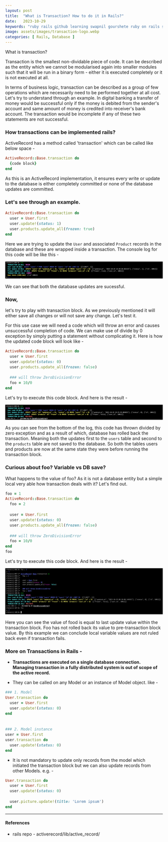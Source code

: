 ```yaml
---
layout: post
title:  "What is Transaction? How to do it in Rails?"
date:   2023-10-29
keywords: "ruby rails github learning swapnil gourshete ruby on rails self keyword"
image: assets/images/transaction-logo.webp
categories: [ Rails, Database ]
---
```


What is transaction?

Transaction is the smallest non-dividable piece of code. It can be described as the entity which we cannot be modularised again into smaller modules such that it will be run in a binary form - either it is executed completely or it is not executed at all.

In terms of business logic, transaction can be described as a group of few operations which are necessarily need to be performed together at all cost. Let's try to understand through an example. In digital banking a transfer of money would be successful only if the money is debited from the sender's account and same amount of money is credited into receiver's bank account. The transaction would be incomplete if any of these two statements are not successful.


<h3>How transactions can be implemented rails?</h3>

ActiveRecord has a method called 'transaction' which can be called like below space - 
```ruby
ActiveRecord::Base.transaction do 
  {code block}
end
``` 
As this is an ActiveRecord implementation, it ensures every write or update to the database is either completely committed or none of the database updates are committed.


<h3>Let's see through an example.</h3>


```ruby
ActiveRecord::Base.transaction do 
  user = User.first
  user.update!(status: 1)
  user.products.update_all(frozen: true) 
end
```

Here we are trying to update the `User` and associated `Product` records in the database and these are wrapped inside a transaction. The console log for this code will be like this -

![transaction1-log](../assets/images/transaction-1.png)

We can see that both the database updates are sucessful.


<h3>Now,</h3> let's try to play with transaction block. As we previously mentioned it will either save all changes or will not save any change. Let's test it.

For this use case we will need a code which will throw an error and causes unsuccessful completion of code. We can make use of divide by 0 exception by simply putting a statement without complicating it. Here is how the updated code block will look like -


```ruby
ActiveRecord::Base.transaction do 
  user = User.first
  user.update!(status: 0)
  user.products.update_all(frozen: false)

  ### will throw ZeroDivisionError
  foo = 10/0
end
```
Let's try to execute this code block. And here is the result -

![transaction2-rollback-log](../assets/images/transaction-2.png)

As you can see from the bottom of the log, this code has thrown divided by zero exception and as a result of which, database has rolled back the transaction. Meaning both the updates first to the `users` table and second to the `products` table are not saved to the database. So both the tables users and products are now at the same state they were before running the transaction block.


<h3>Curious about foo? Variable vs DB save?</h3>

What happens to the value of foo? As it is not a database entity but a simple local very able how transaction deals with it? Let's find out.

```ruby
foo = 1
ActiveRecord::Base.transaction do 
  foo = 2

  user = User.first
  user.update!(status: 0)
  user.products.update_all(frozen: false)

  ### will throw ZeroDivisionError
  foo = 10/0
end
foo
```

Let's try to execute this code block. And here is the result -

![transaction-3-foo](../assets/images/transaction-3.png)

Here you can see the value of food is equal to last update value within the transaction block. Foo has not rolled back its value to pre-transaction block value. By this example we can conclude local variable values are not ruled back even if transaction fails.


<h3>More on Transactions in Rails -</h3>

- **Transactions are executed on a single database connection. Managing transaction in a fully distributed system is out of scope of the active record.**

- They can be called on any Model or an instance of Model object. like -

```ruby
### 1. Model
User.transaction do
  user = User.first
  user.update!(status: 0)
end


### 2. Model instance
user = User.first
user.transaction do
  user.update!(status: 0)
end
```


- It is not mandatory to update only records from the model which initiated the transaction block but we can also update records from other Models. e.g. -

```ruby
User.transaction do
  user = User.first
  user.update!(status: 0)

  user.picture.update!(title: 'Lorem ipsum')
end
```



---

<h4>References</h4>
 
- rails repo - activerecord/lib/active_record/